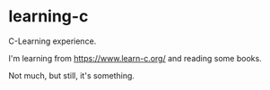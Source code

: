 # learning-c
C-Learning experience.

I'm learning from https://www.learn-c.org/ and reading some books. 

Not much, but still, it's something.
